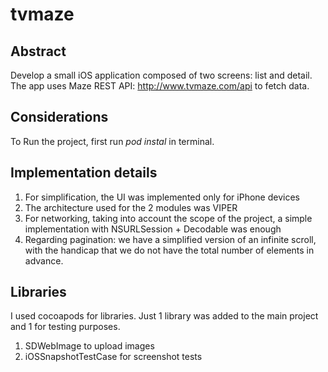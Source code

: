 # tvmaze

## Abstract
Develop a small iOS application composed of two screens: list and detail.
The app uses Maze REST API: http://www.tvmaze.com/api to fetch data.

## Considerations
To Run the project, first run *pod instal* in terminal.

## Implementation details
1. For simplification, the UI was implemented only for iPhone devices
2. The architecture used for the 2 modules was VIPER
3. For networking, taking into account the scope of the project, a simple implementation with NSURLSession + Decodable was enough
4. Regarding pagination: we have a simplified version of an infinite scroll, with the handicap that we do not have the total number of elements in advance.

## Libraries
I used cocoapods for libraries. Just 1 library was added to the main project and 1 for testing purposes.
1. SDWebImage to upload images
2. iOSSnapshotTestCase for screenshot tests

